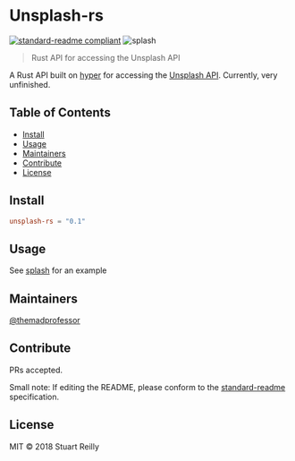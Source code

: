 # Unsplash-rs

[![standard-readme compliant](https://img.shields.io/badge/standard--readme-OK-green.svg?style=flat-square)](https://github.com/RichardLitt/standard-readme)
![splash](https://docs.rs/splash/badge.svg)

> Rust API for accessing the Unsplash API

A Rust API built on [hyper](https://hyper.rs) for accessing the [Unsplash API](https://unsplash.com/documentation).
Currently, very unfinished.

## Table of Contents

- [Install](#install)
- [Usage](#usage)
- [Maintainers](#maintainers)
- [Contribute](#contribute)
- [License](#license)

## Install

```toml
unsplash-rs = "0.1"
```

## Usage

See [splash](https://github.com/themadprofessor/splash) for an example

## Maintainers

[@themadprofessor](https://github.com/themadprofessor)

## Contribute

PRs accepted.

Small note: If editing the README, please conform to the [standard-readme](https://github.com/RichardLitt/standard-readme) specification.

## License

MIT © 2018 Stuart Reilly
